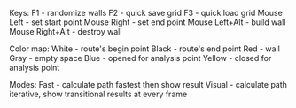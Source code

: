 Keys:
F1 - randomize walls
F2 - quick save grid
F3 - quick load grid
Mouse Left - set start point
Mouse Right - set end point
Mouse Left+Alt - build wall
Mouse Right+Alt - destroy wall

Color map:
White - route's begin point
Black - route's end point
Red - wall
Gray - empty space
Blue - opened for analysis point
Yellow - closed for analysis point

Modes:
Fast - calculate path fastest then show result
Visual - calculate path iterative, show transitional results at every frame